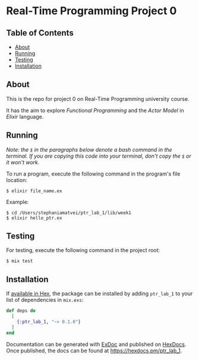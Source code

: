 # Real-Time Programming Project 0

## Table of Contents
- [About](#about)
- [Running](#running)
- [Testing](#testing)
- [Installation](#installation)

## About
This is the repo for project 0 on Real-Time Programming university course. <br>

It has the aim to explore *Functional Programming* and the *Actor Model* in *Elixir* language.

## Running
*Note: the `$` in the paragraphs below denote a bash command in the terminal. If you are copying this code into your terminal, don’t copy the `$` or it won’t work.*

To run a program, execute the following command in the program's file location:
```
$ elixir file_name.ex
```
Example:
```
$ cd /Users/stephaniamatvei/ptr_lab_1/lib/week1
$ elixir hello_ptr.ex
```

## Testing
For testing, execute the following command in the project root:
```
$ mix test
```

## Installation

If [available in Hex](https://hex.pm/docs/publish), the package can be installed
by adding `ptr_lab_1` to your list of dependencies in `mix.exs`:

```elixir
def deps do
  [
    {:ptr_lab_1, "~> 0.1.0"}
  ]
end
```

Documentation can be generated with [ExDoc](https://github.com/elixir-lang/ex_doc)
and published on [HexDocs](https://hexdocs.pm). Once published, the docs can
be found at <https://hexdocs.pm/ptr_lab_1>.
